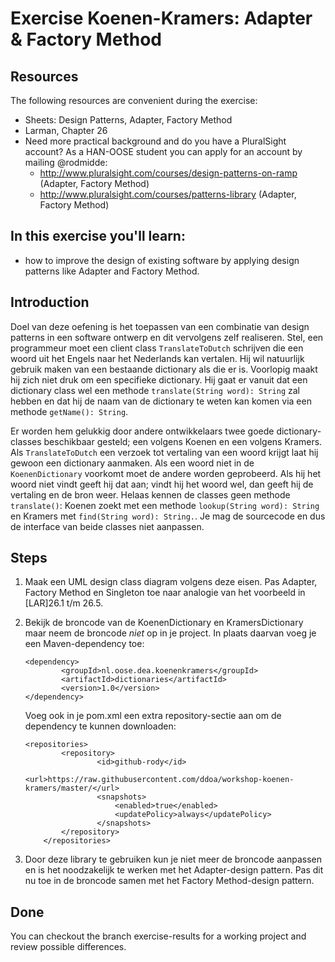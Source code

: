 Exercise Koenen-Kramers: Adapter & Factory Method
=================================================
Resources
-------------
The following resources are convenient during the exercise:
* Sheets: Design Patterns, Adapter, Factory Method
* Larman, Chapter 26
* Need more practical background and do you have a PluralSight account? As a HAN-OOSE student you can apply for an account by mailing @rodmidde:
	* http://www.pluralsight.com/courses/design-patterns-on-ramp (Adapter, Factory Method)
	* http://www.pluralsight.com/courses/patterns-library (Adapter, Factory Method)

In this exercise you'll learn:
------------------------------
* how to improve the design of existing software by applying design patterns like Adapter and Factory Method.

Introduction
------------
Doel van deze oefening is het toepassen van een combinatie van design patterns in een software ontwerp en dit vervolgens zelf realiseren.
Stel, een programmeur moet een client class ```TranslateToDutch``` schrijven die een woord uit het Engels naar het Nederlands kan vertalen. Hij wil natuurlijk gebruik maken van een bestaande dictionary als die er is.
Voorlopig maakt hij zich niet druk om een specifieke dictionary. Hij gaat er vanuit dat een dictionary class wel een methode ```translate(String word): String``` zal hebben en dat hij de naam van de dictionary te weten kan komen via een methode ```getName(): String```.

Er worden hem gelukkig door andere ontwikkelaars twee goede dictionary-classes beschikbaar gesteld; een volgens Koenen en een volgens Kramers. Als ```TranslateToDutch``` een verzoek tot vertaling van een woord krijgt laat hij gewoon een dictionary aanmaken. Als een woord niet in de ```KoenenDictionary``` voorkomt moet de andere worden geprobeerd. Als hij het woord niet vindt geeft hij dat aan; vindt hij het woord wel, dan geeft hij de vertaling en de bron weer.
Helaas kennen de classes geen methode ```translate()```: Koenen zoekt met een methode ```lookup(String word): String``` en Kramers met ```find(String word): String.```. Je mag de sourcecode en dus de interface van beide classes niet aanpassen.

Steps
-----
1. Maak een UML design class diagram volgens deze eisen. Pas Adapter, Factory Method en Singleton toe naar analogie van het voorbeeld in [LAR]26.1 t/m 26.5.
2. Bekijk de broncode van de KoenenDictionary en KramersDictionary maar neem de broncode _niet_ op in je project. In plaats daarvan voeg je een Maven-dependency toe:

	```
	<dependency>
    		<groupId>nl.oose.dea.koenenkramers</groupId>
    		<artifactId>dictionaries</artifactId>
    		<version>1.0</version>
	</dependency>
	```
	
	Voeg ook in je pom.xml een extra repository-sectie aan om de dependency te kunnen downloaden:

	```
	<repositories>
       		<repository>
            		<id>github-rody</id>
            		<url>https://raw.githubusercontent.com/ddoa/workshop-koenen-kramers/master/</url>
            		<snapshots>
                		<enabled>true</enabled>
                		<updatePolicy>always</updatePolicy>
            		</snapshots>
        	</repository>
    	</repositories>
	```
3. Door deze library te gebruiken kun je niet meer de broncode aanpassen en is het noodzakelijk te werken met het Adapter-design pattern. Pas dit nu toe in de broncode samen met het Factory Method-design pattern.

Done
----
You can checkout the branch exercise-results for a working project and review possible differences.
